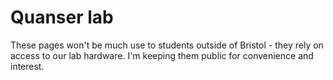 # Quanser lab

These pages won't be much use to students outside of Bristol - they rely on access to our lab hardware. I'm keeping them public for convenience and interest.